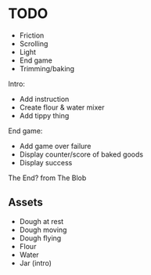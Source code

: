 # TODO

* Friction
* Scrolling
* Light
* End game
* Trimming/baking

Intro:

* Add instruction
* Create flour & water mixer
* Add tippy thing

End game:

* Add game over failure
* Display counter/score of baked goods
* Display success

The End? from The Blob

## Assets

* Dough at rest
* Dough moving
* Dough flying
* Flour
* Water
* Jar (intro)
